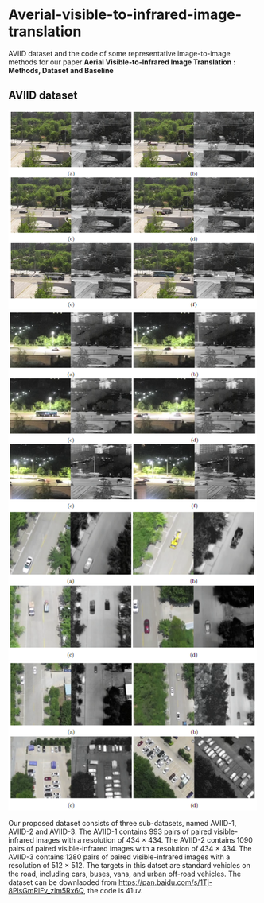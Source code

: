 # Averial-visible-to-infrared-image-translation
AVIID dataset and the code of some representative image-to-image methods for our paper **Aerial Visible-to-Infrared Image Translation : Methods, Dataset and Baseline**
## AVIID dataset
<img src="https://github.com/silver-hzh/Averial-visible-to-infrared-image-translation/blob/main/img/AVIID1.png" width="500" height="400" alt="AVIID-1"/><img src="https://github.com/silver-hzh/Averial-visible-to-infrared-image-translation/blob/main/img/AVIID2.png" width="500" height="400" alt="AVIID-2"/><img src="https://github.com/silver-hzh/Averial-visible-to-infrared-image-translation/blob/main/img/AVIID31.png" width="500" height="300" alt="AVIID-3-1"/><img src="https://github.com/silver-hzh/Averial-visible-to-infrared-image-translation/blob/main/img/AVIID32.png" width="500" height="300" alt="AVIID-3-2"/>

Our proposed dataset consists of three sub-datasets, named AVIID-1, AVIID-2 and AVIID-3. The AVIID-1 contains 993 pairs of paired visible-infrared images with a resolution of 434 $\times$ 434. The AVIID-2 contains 1090 pairs of paired visible-infrared images with a resolution of 434 $\times$ 434. The AVIID-3 contains 1280 pairs of paired visible-infrared images with a resolution of 512 $\times$ 512. The targets in this datset are standard vehicles on the road, including cars, buses, vans, and urban off-road vehicles. The dataset can be downlaoded from <https://pan.baidu.com/s/1Tj-8PlsGmRlFv_zlm5Rx6Q>, the code is 41uv.
